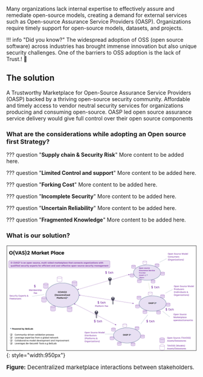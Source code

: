 Many organizations lack internal expertise to effectively assure and remediate open-source models, creating a demand for external services such as Open-source Assurance Service Providers (OASP). Organizations require  timely support for open-source models, datasets, and projects.

!!! info "Did you know?"
    The widespread adoption of OSS (open source software) across industries has brought immense innovation but also unique security challenges. One of the barriers to OSS adoption is the lack of Trust.! :muscle:

## The solution

A Trustworthy Marketplace for Open-Source Assurance Service Providers (OASP) backed by a thriving open-source security community. Affordable and timely access to vendor neutral security services for organizations producing and consuming open-source. OASP led open source assurance service delivery would give full control over their open source components

### What are the considerations while adopting an Open source first Strategy?

??? question "**Supply chain & Security Risk**"
    More content to be added here.

??? question "**Limited Control and support**"
    More content to be added here.

??? question "**Forking Cost**"
    More content to be added here.

??? question "**Incomplete Security**"
    More content to be added here.

??? question "**Uncertain Reliability**"
    More content to be added here.

??? question "**Fragmented Knowledge**"
    More content to be added here.

### What is our solution?
![OSSVerse-why](/assets/images/diagrams/marketplace.png "OSSVerse"){: style="width:950px"}
<figcaption style="font-size:15px">
<b>Figure:</b> Decentralized marketplace interactions between stakeholders.
</figcaption>

